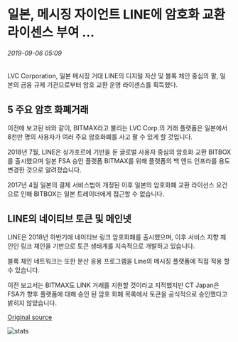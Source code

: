 # 일본, 메시징 자이언트 LINE에 암호화 교환 라이센스 부여 ...

###### 2019-09-06 05:09

LVC Corporation, 일본 메시징 거대 LINE의 디지털 자산 및 블록 체인 중심의 팔, 일본의 금융 규제 기관으로부터 암호 교환 운영 라이센스를 획득했다.

## 5 주요 암호 화폐거래

이전에 보고된 바와 같이, BITMAX라고 불리는 LVC Corp.의 거래 플랫폼은 일본에서 8천만 명의 사용자가 여러 주요 암호화폐를 사고 팔 수 있게 할 것입니다.

2018년 7월, LINE은 싱가포르에 기반을 둔 글로벌 사용자 중심의 암호화 교환 BITBOX를 출시했으며 일본 FSA 승인 플랫폼 BITMAX를 위해 플랫폼의 백 엔드 인프라를 용도변경한 것으로 알려졌습니다.

2017년 4월 일본의 결제 서비스법이 개정된 이후 일본의 암호화폐 교환 라이선스 요건으로 인해 BITBOX는 일본 트레이더에게 접근할 수 없습니다.

## LINE의 네이티브 토큰 및 메인넷

LINE은 2018년 하반기에 네이티브 링크 암호화폐를 출시했으며, 이후 서비스 지향 체인인 링크 체인을 기반으로 토큰 생태계를 지속적으로 개발하고 있습니다.

블록 체인 네트워크는 또한 분산 응용 프로그램을 Line의 메시징 플랫폼에 직접 적용 할 수 있습니다.

이전 보고서는 BITMAX도 LINK 거래를 지원할 것이라고 지적했지만 CT Japan은 FSA가 향후 플랫폼에 대해 승인 된 암호 화폐 목록에서 토큰을 공식적으로 승인했다고 밝히지 않았습니다.

[Original source](https://cointelegraph.com/news/japan-grants-crypto-exchange-license-to-messaging-giant-line)

![stats](https://c.statcounter.com/11760860/0/a89fa40b/1/ "stats")